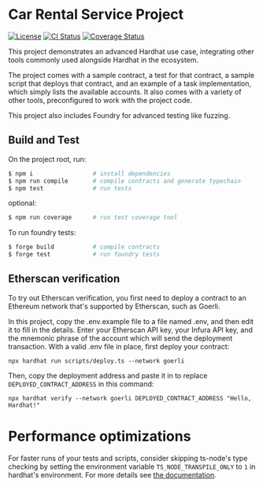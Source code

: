 # Car Rental Service Project

[![License](https://img.shields.io/badge/License-AGPLv3-green.svg)](https://www.gnu.org/licenses/agpl-3.0)
[![CI Status](https://github.com/gretzke/hardhat-typescript-template/actions/workflows/tests.yml/badge.svg)](https://github.com/gretzke/hardhat-typescript-template/actions)
[![Coverage Status](https://coveralls.io/repos/github/gretzke/hardhat-typescript-template/badge.svg?branch=main&t=ZTUm69)](https://coveralls.io/github/gretzke/hardhat-typescript-template?branch=main)

This project demonstrates an advanced Hardhat use case, integrating other tools commonly used alongside Hardhat in the ecosystem.

The project comes with a sample contract, a test for that contract, a sample script that deploys that contract, and an example of a task implementation, which simply lists the available accounts. It also comes with a variety of other tools, preconfigured to work with the project code.

This project also includes Foundry for advanced testing like fuzzing.

## Build and Test

On the project root, run:

```bash
$ npm i                 # install dependencies
$ npm run compile       # compile contracts and generate typechain
$ npm test              # run tests
```

optional:

```bash
$ npm run coverage      # run test coverage tool
```

To run foundry tests:

```bash
$ forge build           # compile contracts
$ forge test            # run foundry tests
```

## Etherscan verification

To try out Etherscan verification, you first need to deploy a contract to an Ethereum network that's supported by Etherscan, such as Goerli.

In this project, copy the .env.example file to a file named .env, and then edit it to fill in the details. Enter your Etherscan API key, your Infura API key, and the mnemonic phrase of the account which will send the deployment transaction. With a valid .env file in place, first deploy your contract:

```shell
npx hardhat run scripts/deploy.ts --network goerli
```

Then, copy the deployment address and paste it in to replace `DEPLOYED_CONTRACT_ADDRESS` in this command:

```shell
npx hardhat verify --network goerli DEPLOYED_CONTRACT_ADDRESS "Hello, Hardhat!"
```

# Performance optimizations

For faster runs of your tests and scripts, consider skipping ts-node's type checking by setting the environment variable `TS_NODE_TRANSPILE_ONLY` to `1` in hardhat's environment. For more details see [the documentation](https://hardhat.org/guides/typescript.html#performance-optimizations).

